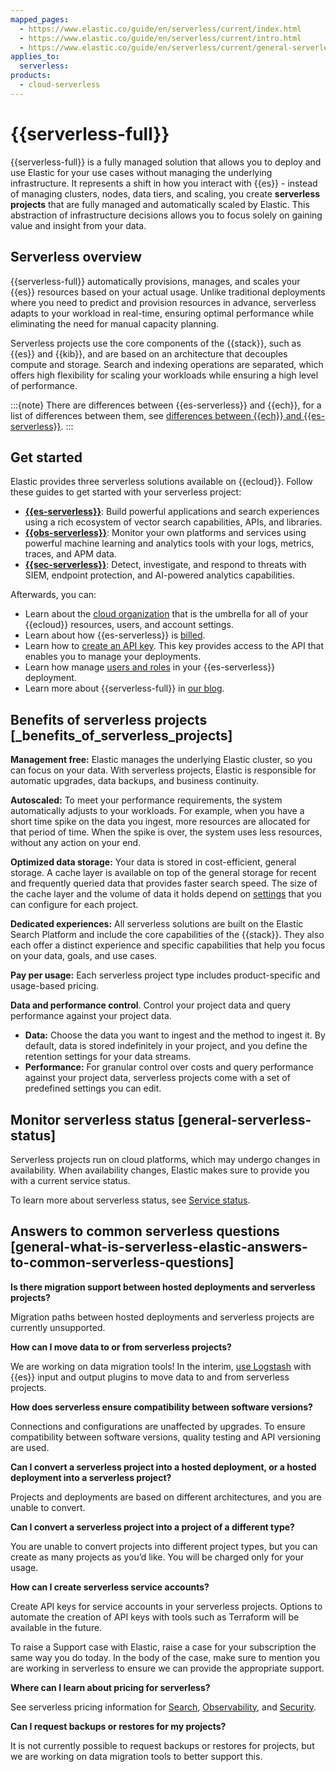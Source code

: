 ```yaml
---
mapped_pages:
  - https://www.elastic.co/guide/en/serverless/current/index.html
  - https://www.elastic.co/guide/en/serverless/current/intro.html
  - https://www.elastic.co/guide/en/serverless/current/general-serverless-status.html
applies_to:
  serverless:
products:
  - cloud-serverless
---
```


# {{serverless-full}}

{{serverless-full}} is a fully managed solution that allows you to deploy and use Elastic for your use cases without managing the underlying infrastructure. It represents a shift in how you interact with {{es}} - instead of managing clusters, nodes, data tiers, and scaling, you create **serverless projects** that are fully managed and automatically scaled by Elastic. This abstraction of infrastructure decisions allows you to focus solely on gaining value and insight from your data.

## Serverless overview

{{serverless-full}} automatically provisions, manages, and scales your {{es}} resources based on your actual usage. Unlike traditional deployments where you need to predict and provision resources in advance, serverless adapts to your workload in real-time, ensuring optimal performance while eliminating the need for manual capacity planning.

Serverless projects use the core components of the {{stack}}, such as {{es}} and {{kib}}, and are based on an architecture that decouples compute and storage. Search and indexing operations are separated, which offers high flexibility for scaling your workloads while ensuring a high level of performance.

:::{note}
There are differences between {{es-serverless}} and {{ech}}, for a list of differences between them, see [differences between {{ech}} and {{es-serverless}}](../elastic-cloud.md#general-what-is-serverless-elastic-differences-between-serverless-projects-and-hosted-deployments-on-ecloud).
:::

## Get started

Elastic provides three serverless solutions available on {{ecloud}}. Follow these guides to get started with your serverless project:

* **[{{es-serverless}}](../../../solutions/search/serverless-elasticsearch-get-started.md)**: Build powerful applications and search experiences using a rich ecosystem of vector search capabilities, APIs, and libraries.
* **[{{obs-serverless}}](../../../solutions/observability/get-started/create-an-observability-project.md)**: Monitor your own platforms and services using powerful machine learning and analytics tools with your logs, metrics, traces, and APM data.
* **[{{sec-serverless}}](../../../solutions/security/get-started/create-security-project.md)**: Detect, investigate, and respond to threats with SIEM, endpoint protection, and AI-powered analytics capabilities.

Afterwards, you can:

* Learn about the [cloud organization](../../cloud-organization.md) that is the umbrella for all of your {{ecloud}} resources, users, and account settings.
* Learn about how {{es-serverless}} is [billed](../../cloud-organization/billing/serverless-project-billing-dimensions.md).
* Learn how to [create an API key](../../api-keys/serverless-project-api-keys.md). This key provides access to the API that enables you to manage your deployments.
* Learn how manage [users and roles](../../users-roles/cloud-organization.md) in your {{es-serverless}} deployment.
* Learn more about {{serverless-full}} in [our blog](https://www.elastic.co/blog/elastic-cloud-serverless).

## Benefits of serverless projects [_benefits_of_serverless_projects]

**Management free:** Elastic manages the underlying Elastic cluster, so you can focus on your data. With serverless projects, Elastic is responsible for automatic upgrades, data backups, and business continuity.

**Autoscaled:** To meet your performance requirements, the system automatically adjusts to your workloads. For example, when you have a short time spike on the data you ingest, more resources are allocated for that period of time. When the spike is over, the system uses less resources, without any action on your end.

**Optimized data storage:** Your data is stored in cost-efficient, general storage. A cache layer is available on top of the general storage for recent and frequently queried data that provides faster search speed. The size of the cache layer and the volume of data it holds depend on [settings](../../../deploy-manage/deploy/elastic-cloud/project-settings.md) that you can configure for each project.

**Dedicated experiences:** All serverless solutions are built on the Elastic Search Platform and include the core capabilities of the {{stack}}. They also each offer a distinct experience and specific capabilities that help you focus on your data, goals, and use cases.

**Pay per usage:** Each serverless project type includes product-specific and usage-based pricing.

**Data and performance control**. Control your project data and query performance against your project data.
  * **Data:** Choose the data you want to ingest and the method to ingest it. By default, data is stored indefinitely in your project, and you define the retention settings for your data streams.
  * **Performance:** For granular control over costs and query performance against your project data, serverless projects come with a set of predefined settings you can edit.

## Monitor serverless status [general-serverless-status]

Serverless projects run on cloud platforms, which may undergo changes in availability. When availability changes, Elastic makes sure to provide you with a current service status.

To learn more about serverless status, see [Service status](../../cloud-organization/service-status.md).

## Answers to common serverless questions [general-what-is-serverless-elastic-answers-to-common-serverless-questions]

**Is there migration support between hosted deployments and serverless projects?**

Migration paths between hosted deployments and serverless projects are currently unsupported.

**How can I move data to or from serverless projects?**

We are working on data migration tools! In the interim, [use Logstash](logstash://reference/index.md) with {{es}} input and output plugins to move data to and from serverless projects.

**How does serverless ensure compatibility between software versions?**

Connections and configurations are unaffected by upgrades. To ensure compatibility between software versions, quality testing and API versioning are used.

**Can I convert a serverless project into a hosted deployment, or a hosted deployment into a serverless project?**

Projects and deployments are based on different architectures, and you are unable to convert.

**Can I convert a serverless project into a project of a different type?**

You are unable to convert projects into different project types, but you can create as many projects as you’d like. You will be charged only for your usage.

**How can I create serverless service accounts?**

Create API keys for service accounts in your serverless projects. Options to automate the creation of API keys with tools such as Terraform will be available in the future.

To raise a Support case with Elastic, raise a case for your subscription the same way you do today. In the body of the case, make sure to mention you are working in serverless to ensure we can provide the appropriate support.

**Where can I learn about pricing for serverless?**

See serverless pricing information for [Search](https://www.elastic.co/pricing/serverless-search), [Observability](https://www.elastic.co/pricing/serverless-observability), and [Security](https://www.elastic.co/pricing/serverless-security).

**Can I request backups or restores for my projects?**

It is not currently possible to request backups or restores for projects, but we are working on data migration tools to better support this.

